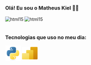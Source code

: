 ### Olá! Eu sou o Matheus Kiel ✌🏼
<div style="Display: inline_block">
    <img align="center" alt="html15" src="https://github-readme-stats.vercel.app/api?username=matheuskiel&show_icons=true&theme=tokyonight">
    <img align="center" alt="html15" src="https://github-readme-stats.vercel.app/api/top-langs/?username=matheuskiel&theme=tokyonight">
</div>
</br>

### Tecnologias que uso no meu dia:
<div style="Display: inline_block">
    <img align="center" alt="kiel-powerBI" height="50" width="50" src="/icons/python-original.svg">
    <img align="center" alt="kiel-powerBI" height="40" width="50" src="/icons/Power-BI.svg">
</div>
</br>
